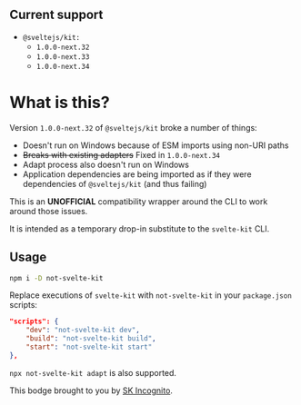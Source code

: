 ## Current support

-   `@sveltejs/kit:`
    -   `1.0.0-next.32`
    -   `1.0.0-next.33`
    -   `1.0.0-next.34`

# What is this?

Version `1.0.0-next.32` of `@sveltejs/kit` broke a number of things:

-   Doesn't run on Windows because of ESM imports using non-URI paths
-   <del>Breaks with existing adapters</del>
    Fixed in `1.0.0-next.34`
-   Adapt process also doesn't run on Windows
-   Application dependencies are being imported as if they were dependencies of `@sveltejs/kit` (and thus failing)

This is an **UNOFFICIAL** compatibility wrapper around the CLI to work around those issues.

It is intended as a temporary drop-in substitute to the `svelte-kit` CLI.

## Usage

```sh
npm i -D not-svelte-kit
```

Replace executions of `svelte-kit` with `not-svelte-kit` in your `package.json` scripts:

```json
"scripts": {
    "dev": "not-svelte-kit dev",
    "build": "not-svelte-kit build",
    "start": "not-svelte-kit start"
},
```

`npx not-svelte-kit adapt` is also supported.

This bodge brought to you by [SK Incognito](https://discord.gg/j7NhbT2DSY).

